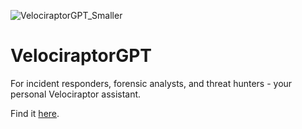 ![VelociraptorGPT_Smaller](https://github.com/Analyzer1x7000/VelociraptorGPT/assets/103800652/30059125-8d17-47b1-aae6-82bb1c4bd5b5)


# VelociraptorGPT
For incident responders, forensic analysts, and threat hunters - your personal Velociraptor assistant.

Find it [here](https://chatgpt.com/g/g-nWCGWqjlt-velociraptorgpt).

